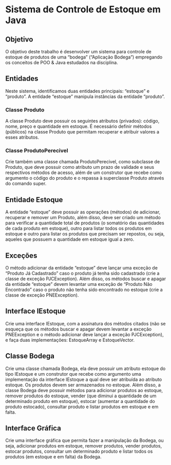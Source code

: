 # Sistema de Controle de Estoque em Java

## Objetivo

O objetivo deste trabalho é desenvolver um sistema para controle de estoque de produtos de uma “bodega” (“Aplicação Bodega”) empregando os conceitos de POO & Java estudados na disciplina.

## Entidades

Neste sistema, identificamos duas entidades principais: “estoque” e “produto”. A entidade “estoque” manipula instâncias da entidade “produto”.

### Classe Produto

A classe Produto deve possuir os seguintes atributos (privados): código, nome, preço e quantidade em estoque. É necessário definir métodos (públicos) na classe Produto que permitam recuperar e atribuir valores a esses atributos.

### Classe ProdutoPerecivel

Crie também uma classe chamada ProdutoPerecivel, como subclasse de Produto, que deve possuir como atributo um prazo de validade e seus respectivos métodos de acesso, além de um construtor que recebe como argumento o código do produto e o repassa à superclasse Produto através do comando super.

## Entidade Estoque

A entidade “estoque” deve possuir as operações (métodos) de adicionar, recuperar e remover um Produto, além disso, deve ser criado um método para verificar a quantidade total de produtos (o somatório das quantidades de cada produto em estoque), outro para listar todos os produtos em estoque e outro para listar os produtos que precisam ser repostos, ou seja, aqueles que possuem a quantidade em estoque igual a zero.

## Exceções

O método adicionar da entidade “estoque” deve lançar uma exceção de “Produto Já Cadastrado” caso o produto já tenha sido cadastrado (crie a classe de exceção PJCException). Além disso, os métodos buscar e apagar da entidade “estoque” devem levantar uma exceção de “Produto Não Encontrado” caso o produto não tenha sido encontrado no estoque (crie a classe de exceção PNEException).

## Interface IEstoque

Crie uma interface IEstoque, com a assinatura dos métodos citados (não se esqueça que os métodos buscar e apagar devem levantar a exceção PNEException e o método adicionar deve lançar a exceção PJCException), e faça duas implementações: EstoqueArray e EstoqueVector.

## Classe Bodega

Crie uma classe chamada Bodega, ela deve possuir um atributo estoque do tipo IEstoque e um construtor que recebe como argumento uma implementação da interface IEstoque a qual deve ser atribuída ao atributo estoque. Os produtos devem ser armazenados no estoque. Além disso, a classe Bodega deve possuir métodos para adicionar produtos ao estoque, remover produtos do estoque, vender (que diminui a quantidade de um determinado produto em estoque), estocar (aumentar a quantidade do produto estocado), consultar produto e listar produtos em estoque e em falta.

## Interface Gráfica

Crie uma interface gráfica que permita fazer a manipulação da Bodega, ou seja, adicionar produtos em estoque, remover produtos, vender produtos, estocar produtos, consultar um determinado produto e listar todos os produtos (em estoque e em falta) da Bodega.
